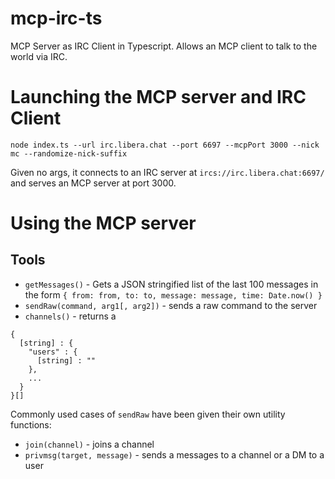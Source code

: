 # mcp-irc-ts
MCP Server as IRC Client in Typescript. Allows an MCP client to talk to the world via IRC.

# Launching the MCP server and IRC Client

```
node index.ts --url irc.libera.chat --port 6697 --mcpPort 3000 --nick mc --randomize-nick-suffix
```
Given no args, it connects to an IRC server at `ircs://irc.libera.chat:6697/` and serves an MCP server at port 3000.

# Using the MCP server
## Tools
* `getMessages()` - Gets a JSON stringified list of the last 100 messages in the form `{ from: from, to: to, message: message, time: Date.now() }`
* `sendRaw(command, arg1[, arg2])` - sends a raw command to the server
* `channels()` - returns a
```
{
  [string] : {
    "users" : {
      [string] : ""
    },
    ...
  }
}[]
```
  
Commonly used cases of `sendRaw` have been given their own utility functions:
* `join(channel)` - joins a channel
* `privmsg(target, message)` - sends a messages to a channel or a DM to a user
